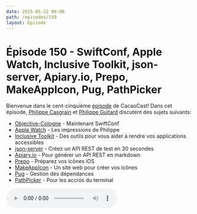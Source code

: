 ```yaml
---
date: 2015-05-22 00:00
path: /episodes/150
layout: Episode
---
```

# Épisode 150 - SwiftConf, Apple Watch, Inclusive Toolkit, json-server, Apiary.io, Prepo, MakeAppIcon, Pug, PathPicker
<p>Bienvenue dans le cent-cinquième <a href="https://cacaocast.com/media/cacaocast_150.m4a" title="CacaoCast Episode 150">épisode</a> de CacaoCast! Dans cet épisode, <a href="http://www.twitter.com/philippec" title="Philippe Casgrain sur Twitter">Philippe Casgrain</a> et <a href="http://www.twitter.com/philippeguitard" title="Philippe Guitard sur Twitter">Philippe Guitard</a> discutent des sujets suivants:</p>
<ul><li><a href="http://objcgn.com" title="Objective-Cologne">Objective-Cologne</a> - Maintenant SwiftConf</li>
<li><a href="http://developer.casgrain.com/?p=131" title="Apple Watch">Apple Watch</a> - Les impressions de Philippe</li>
<li><a href="https://www.kickstarter.com/projects/2038926420/inclusive-toolkit-tools-for-ios-and-os-x-app-acces" title="Inclusive Toolkit">Inclusive Toolkit</a> - Des outils pour vous aider à rendre vos applications accessibles</li>
<li><a href="https://github.com/typicode/json-server" title="json-server">json-server</a> - Créez un API REST de test en 30 secondes</li>
<li><a href="http://apiary.io" title="Apiary.io">Apiary.io</a> - Pour générer un API REST en markdown</li>
<li><a href="https://itunes.apple.com/app/prepo/id476533227?mt=12" title="Prepo">Prepo</a> - Préparez vos icônes iOS</li>
<li><a href="http://makeappicon.com" title="MakeAppIcon">MakeAppIcon</a> - Un site web pour créer vos icônes</li>
<li><a href="https://github.com/ashur/pug" title="Pug">Pug</a> - Gestion des dépendances</li>
<li><a href="https://facebook.github.io/PathPicker/" title="PathPicker">PathPicker</a> - Pour les accros du terminal</li>
</ul>
<p><audio controls><source src="https://cacaocast.com/media/cacaocast_150.m4a" type="audio/mpeg"><source src="https://cacaocast.com/media/cacaocast_150.m4a" type="audio/mp4">Votre navigateur ne supporte pas l'élément audio / Your browser does not support the audio element.</audio></p>
